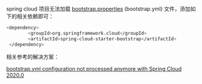 spring cloud 项目无法加载 [bootstrap.properties](http://bootstrap.properties) (bootstrap.yml) 文件，添加如下的相关依赖即可：

```bash
<dependency>
        <groupId>org.springframework.cloud</groupId>
        <artifactId>spring-cloud-starter-bootstrap</artifactId>
 </dependency>
```

相关参考的解决方案：

[bootstrap.yml configuration not processed anymore with Spring Cloud 2020.0](https://stackoverflow.com/questions/64994034/bootstrap-yml-configuration-not-processed-anymore-with-spring-cloud-2020-0)